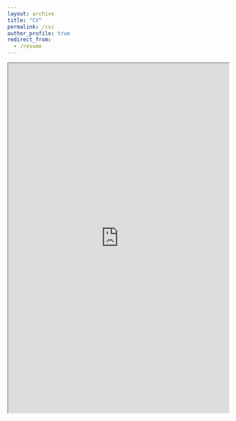 ```yaml
---
layout: archive
title: "CV"
permalink: /cv/
author_profile: true
redirect_from:
  - /resume
---
```


<iframe src="https://fpramunno.github.io/files/cv_fpr_last.pdf" width="100%" height="800px"></iframe>





